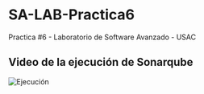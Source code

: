 # SA-LAB-Practica6
Practica #6 - Laboratorio de Software Avanzado - USAC

## Video de la ejecución de Sonarqube
![Ejecución](https://drive.google.com/uc?export=view&id=1TBZBnmxrDOdL3IZVklfDm894MPDdW4tx)
